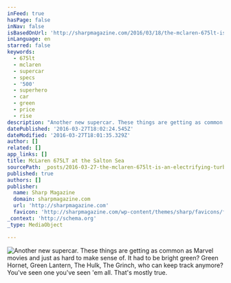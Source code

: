 ```yaml
---
inFeed: true
hasPage: false
inNav: false
isBasedOnUrl: 'http://sharpmagazine.com/2016/03/18/the-mclaren-675lt-is-an-electrifying-turbocharged-thrill-ride/'
inLanguage: en
starred: false
keywords:
  - 675lt
  - mclaren
  - supercar
  - specs
  - '500'
  - superhero
  - car
  - green
  - price
  - rise
description: "Another new supercar. These things are getting as common as Marvel movies and just as hard to make sense of. It had to be bright green? Green Hornet, Green Lantern, The Hulk, The Grinch, who can keep track anymore? You've seen one you've seen 'em all."
datePublished: '2016-03-27T18:02:24.545Z'
dateModified: '2016-03-27T18:01:35.329Z'
author: []
related: []
app_links: []
title: McLaren 675LT at the Salton Sea
sourcePath: _posts/2016-03-27-the-mclaren-675lt-is-an-electrifying-turbocharged-thrill-ri.md
published: true
authors: []
publisher:
  name: Sharp Magazine
  domain: sharpmagazine.com
  url: 'http://sharpmagazine.com'
  favicon: 'http://sharpmagazine.com/wp-content/themes/sharp/favicons/favicon-16x16.png'
_context: 'http://schema.org'
_type: MediaObject

---
```

![Another new supercar. These things are getting as common as Marvel movies and just as hard to make sense of. It had to be bright green? Green Hornet, Green Lantern, The Hulk, The Grinch, who can keep track anymore? You've seen one you've seen 'em all. That's mostly true.](https://s3-us-west-2.amazonaws.com/the-grid-img/p/2d662556d82e201094a475f5ca39983170adeac1.jpg)